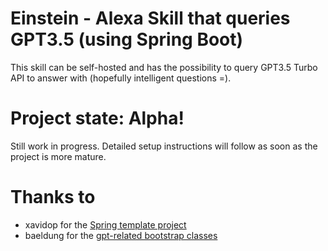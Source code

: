 # Einstein - Alexa Skill that queries GPT3.5 (using Spring Boot)
This skill can be self-hosted and has the possibility to query GPT3.5 Turbo API to answer with (hopefully intelligent questions =).

# Project state: Alpha!
Still work in progress. Detailed setup instructions will follow as soon as the project is more mature.

# Thanks to
* xavidop for the [Spring template project](https://github.com/xavidop/alexa-java-springboot-helloworld)
* baeldung for the [gpt-related bootstrap classes](https://www.baeldung.com/spring-boot-chatgpt-api-openai)